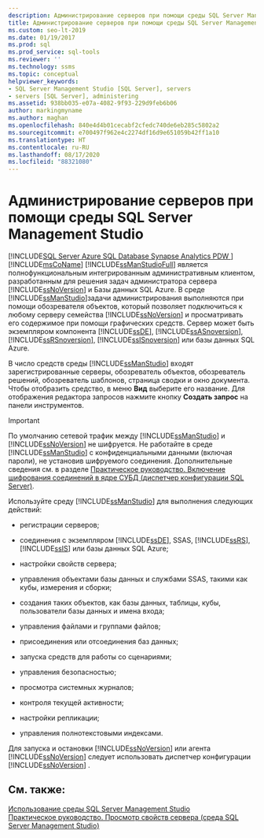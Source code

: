 ```yaml
---
description: Администрирование серверов при помощи среды SQL Server Management Studio
title: Администрирование серверов при помощи среды SQL Server Management Studio
ms.custom: seo-lt-2019
ms.date: 01/19/2017
ms.prod: sql
ms.prod_service: sql-tools
ms.reviewer: ''
ms.technology: ssms
ms.topic: conceptual
helpviewer_keywords:
- SQL Server Management Studio [SQL Server], servers
- servers [SQL Server], administering
ms.assetid: 938bb035-e07a-4082-9f93-229d9feb6b06
author: markingmyname
ms.author: maghan
ms.openlocfilehash: 840e4d4b01cecabf2cfedc740de6eb285c5802a2
ms.sourcegitcommit: e700497f962e4c2274df16d9e651059b42ff1a10
ms.translationtype: HT
ms.contentlocale: ru-RU
ms.lasthandoff: 08/17/2020
ms.locfileid: "88321080"
---
```

# <a name="administer-servers-with-sql-server-management-studio"></a>Администрирование серверов при помощи среды SQL Server Management Studio
[!INCLUDE[SQL Server Azure SQL Database Synapse Analytics PDW ](../includes/applies-to-version/sql-asdb-asdbmi-asa-pdw.md)]
[!INCLUDE[msCoName](../includes/msconame_md.md)] [!INCLUDE[ssManStudioFull](../includes/ssmanstudiofull-md.md)] является полнофункциональным интегрированным административным клиентом, разработанным для решения задач администратора сервера [!INCLUDE[ssNoVersion](../includes/ssnoversion-md.md)] и Базы данных SQL Azure. В среде [!INCLUDE[ssManStudio](../includes/ssmanstudio-md.md)]задачи администрирования выполняются при помощи обозревателя объектов, который позволяет подключиться к любому серверу семейства [!INCLUDE[ssNoVersion](../includes/ssnoversion-md.md)] и просматривать его содержимое при помощи графических средств. Сервер может быть экземпляром компонента [!INCLUDE[ssDE](../includes/ssde_md.md)], [!INCLUDE[ssASnoversion](../includes/ssasnoversion_md.md)], [!INCLUDE[ssRSnoversion](../includes/ssrsnoversion-md.md)], [!INCLUDE[ssISnoversion](../includes/ssisnoversion-md.md)] или базы данных SQL Azure.  
  
В число средств среды [!INCLUDE[ssManStudio](../includes/ssmanstudio-md.md)] входят зарегистрированные серверы, обозреватель объектов, обозреватель решений, обозреватель шаблонов, страница сводки и окно документа. Чтобы отобразить средство, в меню **Вид** выберите его название. Для отображения редактора запросов нажмите кнопку **Создать запрос** на панели инструментов.  
  
> [!IMPORTANT]  
> По умолчанию сетевой трафик между [!INCLUDE[ssManStudio](../includes/ssmanstudio-md.md)] и [!INCLUDE[ssNoVersion](../includes/ssnoversion-md.md)] не шифруется. Не работайте в среде [!INCLUDE[ssManStudio](../includes/ssmanstudio-md.md)] с конфиденциальными данными (включая пароли), не установив шифруемого соединения. Дополнительные сведения см. в разделе [Практическое руководство. Включение шифрования соединений в ядре СУБД (диспетчер конфигурации SQL Server)](https://msdn.microsoft.com/e1e55519-97ec-4404-81ef-881da3b42006).  
  
Используйте среду [!INCLUDE[ssManStudio](../includes/ssmanstudio-md.md)] для выполнения следующих действий:  
  
-   регистрации серверов;  
  
-   соединения с экземпляром [!INCLUDE[ssDE](../includes/ssde_md.md)], SSAS, [!INCLUDE[ssRS](../includes/ssrs.md)], [!INCLUDE[ssIS](../includes/ssis_md.md)]  или базы данных SQL Azure;  
  
-   настройки свойств сервера;  
  
-   управления объектами базы данных и службами SSAS, такими как кубы, измерения и сборки;  
  
-   создания таких объектов, как базы данных, таблицы, кубы, пользователи базы данных и имена входа;  
  
-   управления файлами и группами файлов;  
  
-   присоединения или отсоединения баз данных;  
  
-   запуска средств для работы со сценариями;  
  
-   управления безопасностью;  
  
-   просмотра системных журналов;  
  
-   контроля текущей активности;  
  
-   настройки репликации;  
  
-   управления полнотекстовыми индексами.  
  
Для запуска и остановки [!INCLUDE[ssNoVersion](../includes/ssnoversion-md.md)] или агента [!INCLUDE[ssNoVersion](../includes/ssnoversion-md.md)] следует использовать диспетчер конфигурации [!INCLUDE[ssNoVersion](../includes/ssnoversion-md.md)] .  
  
## <a name="see-also"></a>См. также:  
[Использование среды SQL Server Management Studio](../ssms/use-sql-server-management-studio.md)  
[Практическое руководство. Просмотр свойств сервера (среда SQL Server Management Studio)](https://msdn.microsoft.com/55f3ac04-5626-4ad2-96bd-a1f1b079659d)  
  
